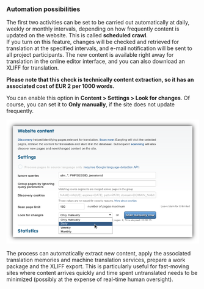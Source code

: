 ### Automation possibilities

The first two activities can be set to be carried out automatically at daily, weekly or monthly intervals, depending on how frequently content is updated on the website. This is called **scheduled crawl**.<br> If you turn on this feature, changes will be checked and retrieved for translation at the specified intervals, and e-mail notification will be sent to all project participants. The new content is available right away for translation in the online editor interface, and you can also download an XLIFF for translation.<br>

**Please note that this check is technically content extraction, so it has an associated cost of EUR 2 per 1000 words.**

You can enable this option in **Content > Settings > Look for changes**. Of course, you can set it to **Only manually**, if the site does not update frequently.

![Scheduled Scan](/img/scheduledScan.png)

The process can automatically extract new content, apply the associated translation memories and machine translation services, prepare a work package and the XLIFF export. This is particularly useful for fast-moving sites where content arrives quickly and time spent untranslated needs to be minimized (possibly at the expense of real-time human oversight).
